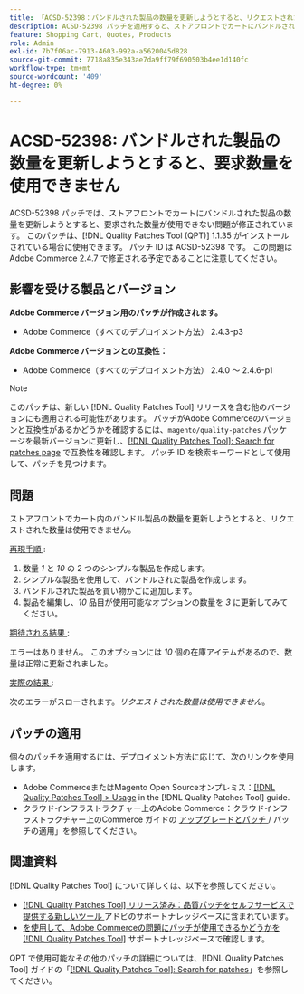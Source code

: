 ```yaml
---
title: 「ACSD-52398：バンドルされた製品の数量を更新しようとすると、リクエストされた数量が使用できない」
description: ACSD-52398 パッチを適用すると、ストアフロントでカートにバンドルされた商品の数量を更新しようとすると、要求された数量が使用できないAdobe Commerceの問題を修正できます。
feature: Shopping Cart, Quotes, Products
role: Admin
exl-id: 7b7f06ac-7913-4603-992a-a5620045d828
source-git-commit: 7718a835e343ae7da9ff79f690503b4ee1d140fc
workflow-type: tm+mt
source-wordcount: '409'
ht-degree: 0%

---
```


# ACSD-52398: バンドルされた製品の数量を更新しようとすると、要求数量を使用できません

ACSD-52398 パッチでは、ストアフロントでカートにバンドルされた製品の数量を更新しようとすると、要求された数量が使用できない問題が修正されています。 このパッチは、[!DNL Quality Patches Tool (QPT)] 1.1.35 がインストールされている場合に使用できます。 パッチ ID は ACSD-52398 です。 この問題はAdobe Commerce 2.4.7 で修正される予定であることに注意してください。

## 影響を受ける製品とバージョン

**Adobe Commerce バージョン用のパッチが作成されます。**

* Adobe Commerce（すべてのデプロイメント方法） 2.4.3-p3

**Adobe Commerce バージョンとの互換性：**

* Adobe Commerce（すべてのデプロイメント方法） 2.4.0 ～ 2.4.6-p1

>[!NOTE]
>
>このパッチは、新しい [!DNL Quality Patches Tool] リリースを含む他のバージョンにも適用される可能性があります。 パッチがAdobe Commerceのバージョンと互換性があるかどうかを確認するには、`magento/quality-patches` パッケージを最新バージョンに更新し、[[!DNL Quality Patches Tool]: Search for patches page](https://experienceleague.adobe.com/tools/commerce-quality-patches/index.html) で互換性を確認します。 パッチ ID を検索キーワードとして使用して、パッチを見つけます。

## 問題

ストアフロントでカート内のバンドル製品の数量を更新しようとすると、リクエストされた数量は使用できません。

<u> 再現手順 </u>:

1. 数量 *1* と *10* の 2 つのシンプルな製品を作成します。
1. シンプルな製品を使用して、バンドルされた製品を作成します。
1. バンドルされた製品を買い物かごに追加します。
1. 製品を編集し、*10* 品目が使用可能なオプションの数量を *3* に更新してみてください。

<u> 期待される結果 </u>:

エラーはありません。 このオプションには *10* 個の在庫アイテムがあるので、数量は正常に更新されました。

<u> 実際の結果 </u>:

次のエラーがスローされます。*リクエストされた数量は使用できません*。

## パッチの適用

個々のパッチを適用するには、デプロイメント方法に応じて、次のリンクを使用します。

* Adobe CommerceまたはMagento Open Sourceオンプレミス：[[!DNL Quality Patches Tool] > Usage](https://experienceleague.adobe.com/docs/commerce-operations/tools/quality-patches-tool/usage.html) in the [!DNL Quality Patches Tool] guide.
* クラウドインフラストラクチャー上のAdobe Commerce：クラウドインフラストラクチャー上のCommerce ガイドの [ アップグレードとパッチ ](https://experienceleague.adobe.com/docs/commerce-cloud-service/user-guide/develop/upgrade/apply-patches.html)/ パッチの適用」を参照してください。

## 関連資料

[!DNL Quality Patches Tool] について詳しくは、以下を参照してください。

* [[!DNL Quality Patches Tool]  リリース済み：品質パッチをセルフサービスで提供する新しいツール ](/help/announcements/adobe-commerce-announcements/magento-quality-patches-released-new-tool-to-self-serve-quality-patches.md) アドビのサポートナレッジベースに含まれています。
* [ を使用して、Adobe Commerceの問題にパッチが使用できるかどうかを  [!DNL Quality Patches Tool]](/help/support-tools/patches-available-in-qpt-tool/check-patch-for-magento-issue-with-magento-quality-patches.md) サポートナレッジベースで確認します。

QPT で使用可能なその他のパッチの詳細については、[!DNL Quality Patches Tool] ガイドの「[[!DNL Quality Patches Tool]: Search for patches](https://experienceleague.adobe.com/tools/commerce-quality-patches/index.html)」を参照してください。
